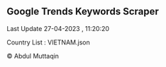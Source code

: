 

## Google Trends Keywords Scraper 
 
Last Update 27-04-2023 , 11:20:20

Country List :
VIETNAM.json



© Abdul Muttaqin 
